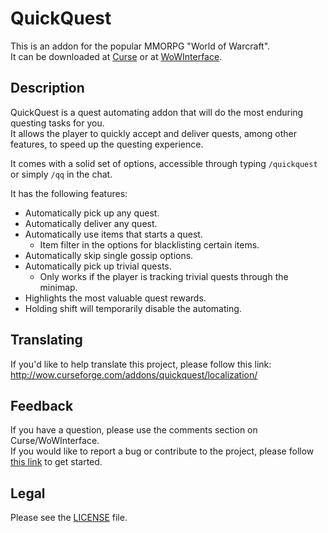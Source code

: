 # QuickQuest

This is an addon for the popular MMORPG "World of Warcraft".  
It can be downloaded at [Curse](http://curse.com/addons/wow/quickquest) or at [WoWInterface](http://wowinterface.com/downloads/info20838).

## Description

QuickQuest is a quest automating addon that will do the most enduring questing tasks for you.  
It allows the player to quickly accept and deliver quests, among other features, to speed up the questing experience.  

It comes with a solid set of options, accessible through typing `/quickquest` or simply `/qq` in the chat.

It has the following features:

- Automatically pick up any quest.
- Automatically deliver any quest.
- Automatically use items that starts a quest.
	- Item filter in the options for blacklisting certain items.
- Automatically skip single gossip options.
- Automatically pick up trivial quests.
	- Only works if the player is tracking trivial quests through the minimap.
- Highlights the most valuable quest rewards.
- Holding shift will temporarily disable the automating.

## Translating

If you'd like to help translate this project, please follow this link:  
http://wow.curseforge.com/addons/quickquest/localization/

## Feedback

If you have a question, please use the comments section on Curse/WoWInterface.  
If you would like to report a bug or contribute to the project, please follow [this link](https://github.com/p3lim-wow/QuickQuest/blob/master/CONTRIBUTING.md) to get started.

## Legal

Please see the [LICENSE](https://github.com/p3lim-wow/QuickQuest/blob/master/LICENSE.txt) file.
